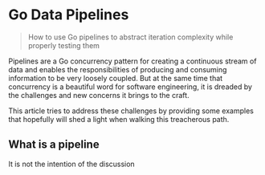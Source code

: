 # Go Data Pipelines

> How to use Go pipelines to abstract iteration complexity while properly testing them

Pipelines are a Go concurrency pattern for creating a continuous stream of data and enables the responsibilities of producing and consuming information to be very loosely coupled. But at the same time that concurrency is a beautiful word for software engineering, it is dreaded by the challenges and new concerns it brings to the craft. 

This article tries to address these challenges by providing some examples that hopefully will shed a light when walking this treacherous path.      

## What is a pipeline 

It is not the intention of the discussion
